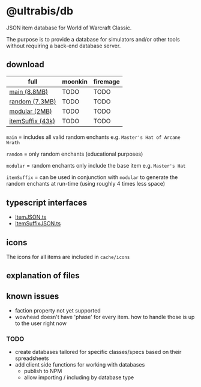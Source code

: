 # @ultrabis/db

JSON item database for World of Warcraft Classic.

The purpose is to provide a database for simulators and/or other tools without requiring a back-end database server. 

## download

| full       | moonkin             | firemage              |
|------------|---------------------| ----------------------|
| [main (8.8MB)](https://ultrabis.github.io/db/full/item.json)       | TODO                | TODO                  | 
| [random (7.3MB)](https://ultrabis.github.io/db/full/item-random.json)     | TODO              | TODO                |
| [modular (2MB)](https://ultrabis.github.io/db/full/item-modular.json)    | TODO             | TODO               |
| [itemSuffix (43k)](https://ultrabis.github.io/db/full/itemSuffix.json) | TODO          | TODO            |

#### 

`main` = includes all valid random enchants e.g. `Master's Hat of Arcane Wrath`

`random` = only random enchants (educational purposes)

`modular` = random enchants only include the base item e.g. `Master's Hat`

`itemSuffix` = can be used in conjunction with `modular` to generate the random enchants at run-time (using roughly 4 times less space) 


## typescript interfaces

- [ItemJSON.ts](https://ultrabis.github.io/db/ItemJSON.ts)
- [ItemSuffixJSON.ts](https://ultrabis.github.io/db/ItemSuffixJSON.ts)

## icons

The icons for all items are included in `cache/icons`

## explanation of files



## known issues

- faction property not yet supported
- wowhead doesn't have 'phase' for every item. how to handle those is up to the user right now 

### TODO

- create databases tailored for specific classes/specs based on their spreadsheets
- add client side functions for working with databases
  - publish to NPM
  - allow importing / including by database type 
